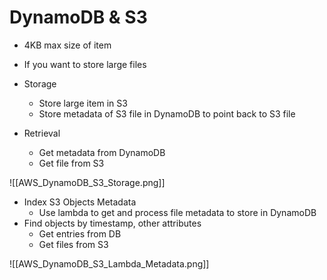 
# DynamoDB & S3

- 4KB max size of item
- If you want to store large files

- Storage
	- Store large item in S3
	- Store metadata of S3 file in DynamoDB to point back to S3 file

- Retrieval 
	- Get metadata from DynamoDB
	- Get file from S3

![[AWS_DynamoDB_S3_Storage.png]]

- Index S3 Objects Metadata
	- Use lambda to get and process file metadata to store in DynamoDB
- Find objects by timestamp, other attributes
	- Get entries from DB
	- Get files from S3

![[AWS_DynamoDB_S3_Lambda_Metadata.png]]